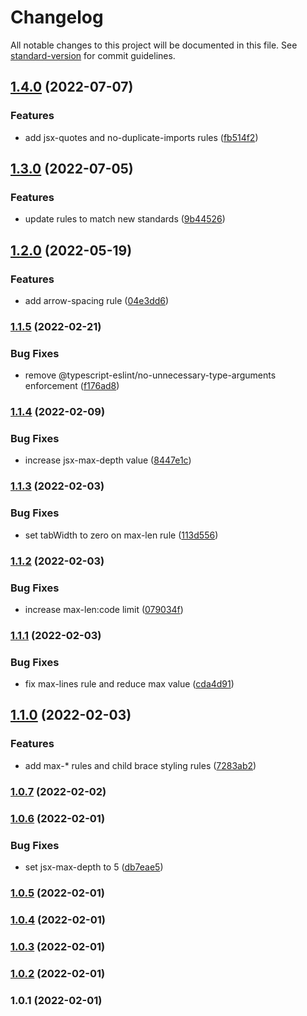 # Changelog

All notable changes to this project will be documented in this file. See [standard-version](https://github.com/conventional-changelog/standard-version) for commit guidelines.

## [1.4.0](https://github.com/growthops-digital/eslint-config/compare/v1.3.0...v1.4.0) (2022-07-07)


### Features

* add jsx-quotes and no-duplicate-imports rules ([fb514f2](https://github.com/growthops-digital/eslint-config/commit/fb514f2a629edcfc1f33b8023c893c4ffead4766))

## [1.3.0](https://github.com/growthops-digital/eslint-config/compare/v1.2.0...v1.3.0) (2022-07-05)


### Features

* update rules to match new standards ([9b44526](https://github.com/growthops-digital/eslint-config/commit/9b44526d9bb60db722d8bd8c41b7646228fc9598))

## [1.2.0](https://github.com/growthops-digital/eslint-config/compare/v1.1.5...v1.2.0) (2022-05-19)


### Features

* add arrow-spacing rule ([04e3dd6](https://github.com/growthops-digital/eslint-config/commit/04e3dd6020420c9e7daf7760199cbeefba23db4f))

### [1.1.5](https://github.com/growthops-digital/eslint-config/compare/v1.1.4...v1.1.5) (2022-02-21)


### Bug Fixes

* remove @typescript-eslint/no-unnecessary-type-arguments enforcement ([f176ad8](https://github.com/growthops-digital/eslint-config/commit/f176ad8cc27144a1e81618068bf19225c7fba828))

### [1.1.4](https://github.com/growthops-digital/eslint-config/compare/v1.1.3...v1.1.4) (2022-02-09)


### Bug Fixes

* increase jsx-max-depth value ([8447e1c](https://github.com/growthops-digital/eslint-config/commit/8447e1ccca3d80e5fda3365f45c47d0cfcbef417))

### [1.1.3](https://github.com/growthops-digital/eslint-config/compare/v1.1.2...v1.1.3) (2022-02-03)


### Bug Fixes

* set tabWidth to zero on max-len rule ([113d556](https://github.com/growthops-digital/eslint-config/commit/113d556ca341d8ef7254ef92858f575c16006847))

### [1.1.2](https://github.com/growthops-digital/eslint-config/compare/v1.1.1...v1.1.2) (2022-02-03)


### Bug Fixes

* increase max-len:code limit ([079034f](https://github.com/growthops-digital/eslint-config/commit/079034f9c5d6aacec8eb4148b8ed4436d4c14c2e))

### [1.1.1](https://github.com/growthops-digital/eslint-config/compare/v1.1.0...v1.1.1) (2022-02-03)


### Bug Fixes

* fix max-lines rule and reduce max value ([cda4d91](https://github.com/growthops-digital/eslint-config/commit/cda4d91d86360f385b5f880ed206421156c84172))

## [1.1.0](https://github.com/growthops-digital/eslint-config/compare/v1.0.7...v1.1.0) (2022-02-03)


### Features

* add max-* rules and child brace styling rules ([7283ab2](https://github.com/growthops-digital/eslint-config/commit/7283ab2f5fd97dff7b031a6975d57e28b18a7cfc))

### [1.0.7](https://github.com/growthops-digital/eslint-config/compare/v1.0.6...v1.0.7) (2022-02-02)

### [1.0.6](https://github.com/growthops-digital/eslint-config/compare/v1.0.5...v1.0.6) (2022-02-01)


### Bug Fixes

* set jsx-max-depth to 5 ([db7eae5](https://github.com/growthops-digital/eslint-config/commit/db7eae5e47f63092b8312cbbad74391ed64f60c8))

### [1.0.5](https://github.com/growthops-digital/eslint-config/compare/v1.0.4...v1.0.5) (2022-02-01)

### [1.0.4](https://github.com/growthops-digital/eslint-config/compare/v1.0.3...v1.0.4) (2022-02-01)

### [1.0.3](https://github.com/growthops-digital/eslint-config/compare/v1.0.2...v1.0.3) (2022-02-01)

### [1.0.2](https://github.com/growthops-digital/eslint-config/compare/v1.0.1...v1.0.2) (2022-02-01)

### 1.0.1 (2022-02-01)
